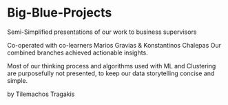 # Big-Blue-Projects
Semi-Simplified presentations of our work to business supervisors

Co-operated with co-learners Marios Gravias & Konstantinos Chalepas
Our combined branches achieved actionable insights.

Most of our thinking process and algorithms used with ML and Clustering 
are purposefully not presented, to keep our data storytelling concise and simple.

by Tilemachos Tragakis
